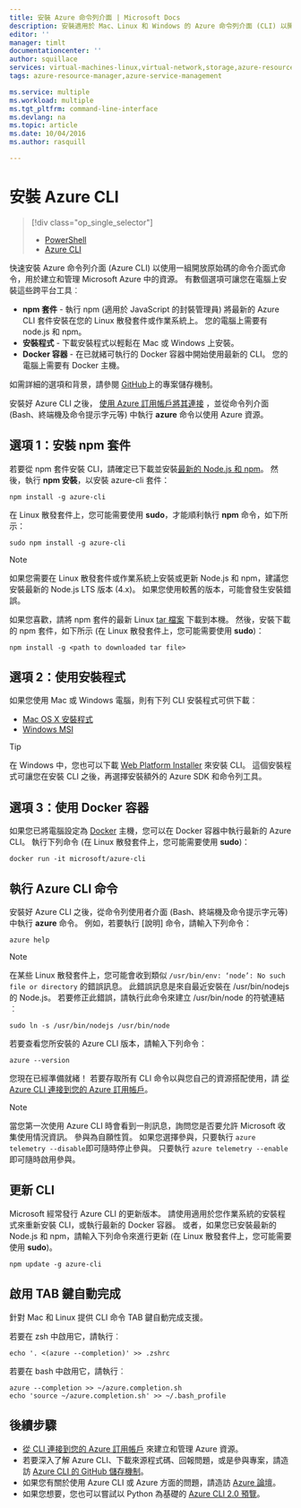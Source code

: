 ```yaml
---
title: 安裝 Azure 命令列介面 | Microsoft Docs
description: 安裝適用於 Mac、Linux 和 Windows 的 Azure 命令列介面 (CLI) 以開始使用 Azure 服務
editor: ''
manager: timlt
documentationcenter: ''
author: squillace
services: virtual-machines-linux,virtual-network,storage,azure-resource-manager
tags: azure-resource-manager,azure-service-management

ms.service: multiple
ms.workload: multiple
ms.tgt_pltfrm: command-line-interface
ms.devlang: na
ms.topic: article
ms.date: 10/04/2016
ms.author: rasquill

---
```

# <a name="install-the-azure-cli"></a>安裝 Azure CLI
> [!div class="op_single_selector"]
> * [PowerShell](powershell-install-configure.md)
> * [Azure CLI](xplat-cli-install.md)
> 
> 

快速安裝 Azure 命令列介面 (Azure CLI) 以使用一組開放原始碼的命令介面式命令，用於建立和管理 Microsoft Azure 中的資源。 有數個選項可讓您在電腦上安裝這些跨平台工具︰ 

* **npm 套件** - 執行 npm (適用於 JavaScript 的封裝管理員) 將最新的 Azure CLI 套件安裝在您的 Linux 散發套件或作業系統上。 您的電腦上需要有 node.js 和 npm。
* **安裝程式** - 下載安裝程式以輕鬆在 Mac 或 Windows 上安裝。
* **Docker 容器** - 在已就緒可執行的 Docker 容器中開始使用最新的 CLI。 您的電腦上需要有 Docker 主機。

如需詳細的選項和背景，請參閱 [GitHub](https://github.com/azure/azure-xplat-cli)上的專案儲存機制。 

安裝好 Azure CLI 之後， [使用 Azure 訂用帳戶將其連接](xplat-cli-connect.md) ，並從命令列介面 (Bash、終端機及命令提示字元等) 中執行 **azure** 命令以使用 Azure 資源。

## <a name="option-1:-install-an-npm-package"></a>選項 1：安裝 npm 套件
若要從 npm 套件安裝 CLI，請確定已下載並安裝[最新的 Node.js 和 npm](https://nodejs.org/en/download/package-manager/)。 然後，執行 **npm 安裝**，以安裝 azure-cli 套件： 

    npm install -g azure-cli

在 Linux 散發套件上，您可能需要使用 **sudo**，才能順利執行 **npm** 命令，如下所示：

    sudo npm install -g azure-cli

> [!NOTE]
> 如果您需要在 Linux 散發套件或作業系統上安裝或更新 Node.js 和 npm，建議您安裝最新的 Node.js LTS 版本 (4.x)。 如果您使用較舊的版本，可能會發生安裝錯誤。 
> 
> 

如果您喜歡，請將 npm 套件的最新 Linux [tar 檔案][linux-installer] 下載到本機。 然後，安裝下載的 npm 套件，如下所示 (在 Linux 散發套件上，您可能需要使用 **sudo**)：

    npm install -g <path to downloaded tar file>

## <a name="option-2:-use-an-installer"></a>選項 2：使用安裝程式
如果您使用 Mac 或 Windows 電腦，則有下列 CLI 安裝程式可供下載︰

* [Mac OS X 安裝程式][mac-installer]
* [Windows MSI][windows-installer] 

> [!TIP]
> 在 Windows 中，您也可以下載 [Web Platform Installer](https://go.microsoft.com/?linkid=9828653) 來安裝 CLI。 這個安裝程式可讓您在安裝 CLI 之後，再選擇安裝額外的 Azure SDK 和命令列工具。 
> 
> 

## <a name="option-3:-use-a-docker-container"></a>選項 3：使用 Docker 容器
如果您已將電腦設定為 [Docker](https://docs.docker.com/engine/understanding-docker/) 主機，您可以在 Docker 容器中執行最新的 Azure CLI。 執行下列命令 (在 Linux 散發套件上，您可能需要使用 **sudo**)：

```
docker run -it microsoft/azure-cli
```


## <a name="run-azure-cli-commands"></a>執行 Azure CLI 命令
安裝好 Azure CLI 之後，從命令列使用者介面 (Bash、終端機及命令提示字元等) 中執行 **azure** 命令。 例如，若要執行 [說明] 命令，請輸入下列命令：

```
azure help
```
> [!NOTE]
> 在某些 Linux 散發套件上，您可能會收到類似 `/usr/bin/env: ‘node’: No such file or directory` 的錯誤訊息。 此錯誤訊息是來自最近安裝在 /usr/bin/nodejs 的 Node.js。 若要修正此錯誤，請執行此命令來建立 /usr/bin/node 的符號連結︰
> 
> 

```
sudo ln -s /usr/bin/nodejs /usr/bin/node
```

若要查看您所安裝的 Azure CLI 版本，請輸入下列命令：

```
azure --version
```

您現在已經準備就緒！ 若要存取所有 CLI 命令以與您自己的資源搭配使用，請 [從 Azure CLI 連接到您的 Azure 訂用帳戶](xplat-cli-connect.md)。

> [!NOTE]
> 當您第一次使用 Azure CLI 時會看到一則訊息，詢問您是否要允許 Microsoft 收集使用情況資訊。 參與為自願性質。 如果您選擇參與，只要執行 `azure telemetry --disable`即可隨時停止參與。 只要執行 `azure telemetry --enable`即可隨時啟用參與。
> 
> 

## <a name="update-the-cli"></a>更新 CLI
Microsoft 經常發行 Azure CLI 的更新版本。 請使用適用於您作業系統的安裝程式來重新安裝 CLI，或執行最新的 Docker 容器。 或者，如果您已安裝最新的 Node.js 和 npm，請輸入下列命令來進行更新 (在 Linux 散發套件上，您可能需要使用 **sudo**)。

```
npm update -g azure-cli
```

## <a name="enable-tab-completion"></a>啟用 TAB 鍵自動完成
針對 Mac 和 Linux 提供 CLI 命令 TAB 鍵自動完成支援。

若要在 zsh 中啟用它，請執行︰

```
echo '. <(azure --completion)' >> .zshrc
```

若要在 bash 中啟用它，請執行︰

```
azure --completion >> ~/azure.completion.sh
echo 'source ~/azure.completion.sh' >> ~/.bash_profile
```


## <a name="next-steps"></a>後續步驟
* [從 CLI 連接到您的 Azure 訂用帳戶](xplat-cli-connect.md) 來建立和管理 Azure 資源。
* 若要深入了解 Azure CLI、下載來源程式碼、回報問題，或是參與專案，請造訪 [Azure CLI 的 GitHub 儲存機制](https://github.com/azure/azure-xplat-cli)。
* 如果您有關於使用 Azure CLI 或 Azure 方面的問題，請造訪 [Azure 論壇](https://social.msdn.microsoft.com/Forums/en-US/home?forum=azurescripting)。
* 如果您想要，您也可以嘗試以 Python 為基礎的 [Azure CLI 2.0 預覽](https://github.com/azure/azure-cli)。

[mac-installer]: http://aka.ms/mac-azure-cli
[windows-installer]: http://aka.ms/webpi-azure-cli
[linux-installer]: http://aka.ms/linux-azure-cli
[cliasm]: virtual-machines-command-line-tools.md
[cliarm]: ./virtual-machines/azure-cli-arm-commands.md



<!--HONumber=Oct16_HO2-->


